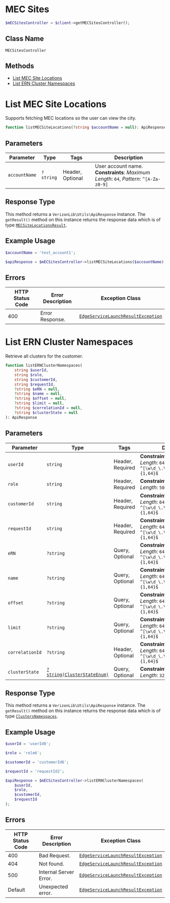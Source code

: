 # MEC Sites

```php
$mECSitesController = $client->getMECSitesController();
```

## Class Name

`MECSitesController`

## Methods

* [List MEC Site Locations](../../doc/controllers/mec-sites.md#list-mec-site-locations)
* [List ERN Cluster Namespaces](../../doc/controllers/mec-sites.md#list-ern-cluster-namespaces)


# List MEC Site Locations

Supports fetching MEC locations so the user can view the city.

```php
function listMECSiteLocations(?string $accountName = null): ApiResponse
```

## Parameters

| Parameter | Type | Tags | Description |
|  --- | --- | --- | --- |
| `accountName` | `?string` | Header, Optional | User account name.<br>**Constraints**: *Maximum Length*: `64`, *Pattern*: `^[A-Za-z0-9]` |

## Response Type

This method returns a `VerizonLib\Utils\ApiResponse` instance. The `getResult()` method on this instance returns the response data which is of type [`MECSiteLocationsResult`](../../doc/models/mec-site-locations-result.md).

## Example Usage

```php
$accountName = 'test_account1';

$apiResponse = $mECSitesController->listMECSiteLocations($accountName);
```

## Errors

| HTTP Status Code | Error Description | Exception Class |
|  --- | --- | --- |
| 400 | Error Response. | [`EdgeServiceLaunchResultException`](../../doc/models/edge-service-launch-result-exception.md) |


# List ERN Cluster Namespaces

Retrieve all clusters for the customer.

```php
function listERNClusterNamespaces(
    string $userId,
    string $role,
    string $customerId,
    string $requestId,
    ?string $eRN = null,
    ?string $name = null,
    ?string $offset = null,
    ?string $limit = null,
    ?string $correlationId = null,
    ?string $clusterState = null
): ApiResponse
```

## Parameters

| Parameter | Type | Tags | Description |
|  --- | --- | --- | --- |
| `userId` | `string` | Header, Required | **Constraints**: *Maximum Length*: `64`, *Pattern*: `^[\w\d_\.\#\$\%\|^\&\*\@\!\-]{1,64}$` |
| `role` | `string` | Header, Required | **Constraints**: *Maximum Length*: `500` |
| `customerId` | `string` | Header, Required | **Constraints**: *Maximum Length*: `64`, *Pattern*: `^[\w\d_\.\#\$\%\|^\&\*\@\!\-]{1,64}$` |
| `requestId` | `string` | Header, Required | **Constraints**: *Maximum Length*: `64`, *Pattern*: `^[\w\d_\.\#\$\%\|^\&\*\@\!\-]{1,64}$` |
| `eRN` | `?string` | Query, Optional | **Constraints**: *Maximum Length*: `64`, *Pattern*: `^[\w\d_\.\#\$\%\|^\&\*\@\!\-]{1,64}$` |
| `name` | `?string` | Query, Optional | **Constraints**: *Maximum Length*: `64`, *Pattern*: `^[\w\d_\.\#\$\%\|^\&\*\@\!\-]{1,64}$` |
| `offset` | `?string` | Query, Optional | **Constraints**: *Maximum Length*: `64`, *Pattern*: `^[\w\d_\.\#\$\%\|^\&\*\@\!\-]{1,64}$` |
| `limit` | `?string` | Query, Optional | **Constraints**: *Maximum Length*: `64`, *Pattern*: `^[\w\d_\.\#\$\%\|^\&\*\@\!\-]{1,64}$` |
| `correlationId` | `?string` | Header, Optional | **Constraints**: *Maximum Length*: `64`, *Pattern*: `^[\w\d_\.\#\$\%\|^\&\*\@\!\-]{1,64}$` |
| `clusterState` | [`?string(ClusterStateEnum)`](../../doc/models/cluster-state-enum.md) | Query, Optional | **Constraints**: *Maximum Length*: `32` |

## Response Type

This method returns a `VerizonLib\Utils\ApiResponse` instance. The `getResult()` method on this instance returns the response data which is of type [`ClustersNamespaces`](../../doc/models/clusters-namespaces.md).

## Example Usage

```php
$userId = 'userId0';

$role = 'role6';

$customerId = 'customerId6';

$requestId = 'requestId2';

$apiResponse = $mECSitesController->listERNClusterNamespaces(
    $userId,
    $role,
    $customerId,
    $requestId
);
```

## Errors

| HTTP Status Code | Error Description | Exception Class |
|  --- | --- | --- |
| 400 | Bad Request. | [`EdgeServiceLaunchResultException`](../../doc/models/edge-service-launch-result-exception.md) |
| 404 | Not found. | [`EdgeServiceLaunchResultException`](../../doc/models/edge-service-launch-result-exception.md) |
| 500 | Internal Server Error. | [`EdgeServiceLaunchResultException`](../../doc/models/edge-service-launch-result-exception.md) |
| Default | Unexpected error. | [`EdgeServiceLaunchResultException`](../../doc/models/edge-service-launch-result-exception.md) |

